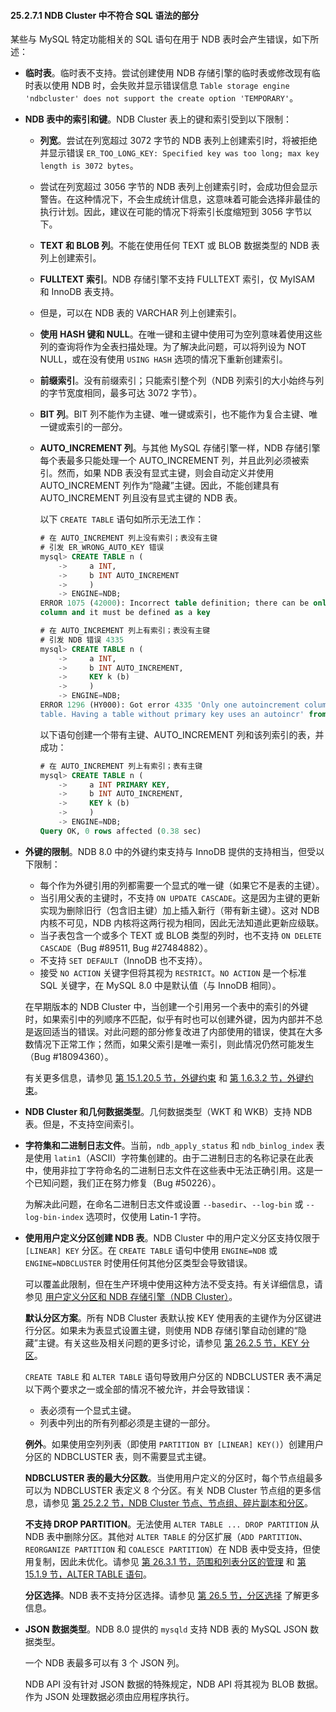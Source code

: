 #### 25.2.7.1 NDB Cluster 中不符合 SQL 语法的部分

某些与 MySQL 特定功能相关的 SQL 语句在用于 NDB 表时会产生错误，如下所述：

- **临时表**。临时表不支持。尝试创建使用 NDB 存储引擎的临时表或修改现有临时表以使用 NDB 时，会失败并显示错误信息 `Table storage engine 'ndbcluster' does not support the create option 'TEMPORARY'`。

- **NDB 表中的索引和键**。NDB Cluster 表上的键和索引受到以下限制：
  - **列宽**。尝试在列宽超过 3072 字节的 NDB 表列上创建索引时，将被拒绝并显示错误 `ER_TOO_LONG_KEY: Specified key was too long; max key length is 3072 bytes`。
  - 尝试在列宽超过 3056 字节的 NDB 表列上创建索引时，会成功但会显示警告。在这种情况下，不会生成统计信息，这意味着可能会选择非最佳的执行计划。因此，建议在可能的情况下将索引长度缩短到 3056 字节以下。
  - **TEXT 和 BLOB 列**。不能在使用任何 TEXT 或 BLOB 数据类型的 NDB 表列上创建索引。
  - **FULLTEXT 索引**。NDB 存储引擎不支持 FULLTEXT 索引，仅 MyISAM 和 InnoDB 表支持。
  - 但是，可以在 NDB 表的 VARCHAR 列上创建索引。
  - **使用 HASH 键和 NULL**。在唯一键和主键中使用可为空列意味着使用这些列的查询将作为全表扫描处理。为了解决此问题，可以将列设为 NOT NULL，或在没有使用 `USING HASH` 选项的情况下重新创建索引。
  - **前缀索引**。没有前缀索引；只能索引整个列（NDB 列索引的大小始终与列的字节宽度相同，最多可达 3072 字节）。
  - **BIT 列**。BIT 列不能作为主键、唯一键或索引，也不能作为复合主键、唯一键或索引的一部分。
  - **AUTO_INCREMENT 列**。与其他 MySQL 存储引擎一样，NDB 存储引擎每个表最多只能处理一个 AUTO_INCREMENT 列，并且此列必须被索引。然而，如果 NDB 表没有显式主键，则会自动定义并使用 AUTO_INCREMENT 列作为“隐藏”主键。因此，不能创建具有 AUTO_INCREMENT 列且没有显式主键的 NDB 表。

      以下 `CREATE TABLE` 语句如所示无法工作：

      ```sql
      # 在 AUTO_INCREMENT 列上没有索引；表没有主键
      # 引发 ER_WRONG_AUTO_KEY 错误
      mysql> CREATE TABLE n (
          ->     a INT,
          ->     b INT AUTO_INCREMENT
          ->     )
          -> ENGINE=NDB;
      ERROR 1075 (42000): Incorrect table definition; there can be only one auto
      column and it must be defined as a key 
      
      # 在 AUTO_INCREMENT 列上有索引；表没有主键
      # 引发 NDB 错误 4335
      mysql> CREATE TABLE n (
          ->     a INT,
          ->     b INT AUTO_INCREMENT,
          ->     KEY k (b)
          ->     )
          -> ENGINE=NDB;
      ERROR 1296 (HY000): Got error 4335 'Only one autoincrement column allowed per
      table. Having a table without primary key uses an autoincr' from NDBCLUSTER
      ```
      
      以下语句创建一个带有主键、AUTO_INCREMENT 列和该列索引的表，并成功：
      
      ```sql
      # 在 AUTO_INCREMENT 列上有索引；表有主键
      mysql> CREATE TABLE n (
          ->     a INT PRIMARY KEY,
          ->     b INT AUTO_INCREMENT,
          ->     KEY k (b)
          ->     )
          -> ENGINE=NDB;
      Query OK, 0 rows affected (0.38 sec)
      ```

- **外键的限制**。NDB 8.0 中的外键约束支持与 InnoDB 提供的支持相当，但受以下限制：
  - 每个作为外键引用的列都需要一个显式的唯一键（如果它不是表的主键）。
  - 当引用父表的主键时，不支持 `ON UPDATE CASCADE`。这是因为主键的更新实现为删除旧行（包含旧主键）加上插入新行（带有新主键）。这对 NDB 内核不可见，NDB 内核将这两行视为相同，因此无法知道此更新应级联。
  - 当子表包含一个或多个 TEXT 或 BLOB 类型的列时，也不支持 `ON DELETE CASCADE`（Bug #89511, Bug #27484882）。
  - 不支持 `SET DEFAULT`（InnoDB 也不支持）。
  - 接受 `NO ACTION` 关键字但将其视为 `RESTRICT`。`NO ACTION` 是一个标准 SQL 关键字，在 MySQL 8.0 中是默认值（与 InnoDB 相同）。

  在早期版本的 NDB Cluster 中，当创建一个引用另一个表中的索引的外键时，如果索引中的列顺序不匹配，似乎有时也可以创建外键，因为内部并不总是返回适当的错误。对此问题的部分修复改进了内部使用的错误，使其在大多数情况下正常工作；然而，如果父索引是唯一索引，则此情况仍然可能发生（Bug #18094360）。

  有关更多信息，请参见 [第 15.1.20.5 节，外键约束](#) 和 [第 1.6.3.2 节，外键约束](#)。

- **NDB Cluster 和几何数据类型**。几何数据类型（WKT 和 WKB）支持 NDB 表。但是，不支持空间索引。

- **字符集和二进制日志文件**。当前，`ndb_apply_status` 和 `ndb_binlog_index` 表是使用 `latin1`（ASCII）字符集创建的。由于二进制日志的名称记录在此表中，使用非拉丁字符命名的二进制日志文件在这些表中无法正确引用。这是一个已知问题，我们正在努力修复（Bug #50226）。

  为解决此问题，在命名二进制日志文件或设置 `--basedir`、`--log-bin` 或 `--log-bin-index` 选项时，仅使用 Latin-1 字符。

- **使用用户定义分区创建 NDB 表**。NDB Cluster 中的用户定义分区支持仅限于 `[LINEAR] KEY` 分区。在 `CREATE TABLE` 语句中使用 `ENGINE=NDB` 或 `ENGINE=NDBCLUSTER` 时使用任何其他分区类型会导致错误。

  可以覆盖此限制，但在生产环境中使用这种方法不受支持。有关详细信息，请参见 [用户定义分区和 NDB 存储引擎（NDB Cluster）](#)。

  **默认分区方案**。所有 NDB Cluster 表默认按 KEY 使用表的主键作为分区键进行分区。如果未为表显式设置主键，则使用 NDB 存储引擎自动创建的“隐藏”主键。有关这些及相关问题的更多讨论，请参见 [第 26.2.5 节，KEY 分区](#)。

  `CREATE TABLE` 和 `ALTER TABLE` 语句导致用户分区的 NDBCLUSTER 表不满足以下两个要求之一或全部的情况不被允许，并会导致错误：
  - 表必须有一个显式主键。
  - 列表中列出的所有列都必须是主键的一部分。

  **例外**。如果使用空列列表（即使用 `PARTITION BY [LINEAR] KEY()`）创建用户分区的 NDBCLUSTER 表，则不需要显式主键。

  **NDBCLUSTER 表的最大分区数**。当使用用户定义的分区时，每个节点组最多可以为 NDBCLUSTER 表定义 8 个分区。有关 NDB Cluster 节点组的更多信息，请参见 [第 25.2.2 节，NDB Cluster 节点、节点组、碎片副本和分区](#)。

  **不支持 DROP PARTITION**。无法使用 `ALTER TABLE ... DROP PARTITION` 从 NDB 表中删除分区。其他对 `ALTER TABLE` 的分区扩展（`ADD PARTITION`、`REORGANIZE PARTITION` 和 `COALESCE PARTITION`）在 NDB 表中受支持，但使用复制，因此未优化。请参见 [第 26.3.1 节，范围和列表分区的管理](#) 和 [第 15.1.9 节，ALTER TABLE 语句](#)。

  **分区选择**。NDB 表不支持分区选择。请参见 [第 26.5 节，分区选择](#) 了解更多信息。

- **JSON 数据类型**。NDB 8.0 提供的 `mysqld` 支持 NDB 表的 MySQL JSON 数据类型。

  一个 NDB 表最多可以有 3 个 JSON 列。

  NDB API 没有针对 JSON 数据的特殊规定，NDB API 将其视为 BLOB 数据。作为 JSON 处理数据必须由应用程序执行。